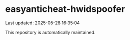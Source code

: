 # easyanticheat-hwidspoofer

Last updated: 2025-05-28 16:35:04

This repository is automatically maintained.
